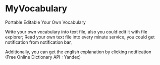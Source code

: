 # MyVocabulary
Portable Editable Your Own Vocabulary

Write your own vocabulary into text file, also you could edit it with file explorer;
Read your own text file into every minute service, you could get notification from notification bar,

Additionally, you can get the english explanation by clicking notification
(Free Online Dictionary API : Yandex)
